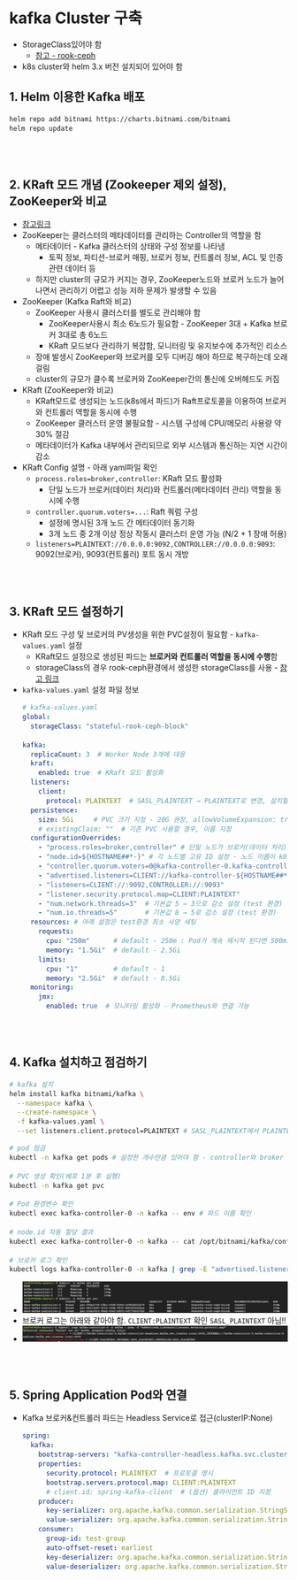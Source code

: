 # kafka Cluster 구축
* StorageClass있어야 함
  * [참고 - rook-ceph](/create-k8s-environment/create-storage-solution/create-rook-ceph-using-helm.md)
* k8s cluster와 helm 3.x 버전 설치되어 있어야 함


## 1. Helm 이용한 Kafka 배포
```sh
helm repo add bitnami https://charts.bitnami.com/bitnami
helm repo update
```

<br><br>

## 2. KRaft 모드 개념 (Zookeeper 제외 설정), ZooKeeper와 비교
* [참고링크](https://adjh54.tistory.com/639)
* ZooKeeper는 클러스터의 메타데이터를 관리하는 Controller의 역할을 함
  * 메타데이터 - Kafka 클러스터의 상태와 구성 정보를 나타냄
    * 토픽 정보, 파티션-브로커 매핑, 브로커 정보, 컨트롤러 정보, ACL 및 인증 관련 데이터 등
  * 하지만 cluster의 규모가 커지는 경우, ZooKeeper노드와 브로커 노드가 늘어나면서 관리하기 어렵고 성능 저하 문제가 발생할 수 있음
* ZooKeeper (Kafka Raft와 비교)
  * ZooKeeper 사용시 클러스터를 별도로 관리해야 함
    * ZooKeeper사용시 최소 6노드가 필요함 - ZooKeeper 3대 + Kafka 브로커 3대로 총 6노드
    * KRaft 모드보다 관리하기 복잡함, 모니터링 및 유지보수에 추가적인 리소스
  * 장애 발생시 ZooKeeper와 브로커를 모두 디버깅 해야 하므로 복구하는데 오래 걸림
  * cluster의 규모가 클수록 브로커와 ZooKeeper간의 통신에 오버헤드도 커짐
* KRaft (ZooKeeper와 비교)
  * KRaft모드로 생성되는 노드(k8s에서 파드)가 Raft프로토콜을 이용하여 브로커와 컨트롤러 역할을 동시에 수행
  * ZooKeeper 클러스터 운영 불필요함 - 시스템 구성에 CPU/메모리 사용량 약 30% 절감
  * 메타데이터가 Kafka 내부에서 관리되므로 외부 시스템과 통신하는 지연 시간이 감소
* KRaft Config 설명 - 아래 yaml파일 확인
  * `process.roles=broker,controller`: KRaft 모드 활성화
    * 단일 노드가 브로커(데이터 처리)와 컨트롤러(메타데이터 관리) 역할을 동시에 수행
  * `controller.quorum.voters=...`: Raft 쿼럼 구성
    * 설정에 명시된 3개 노드 간 메타데이터 동기화
    * 3개 노드 중 2개 이상 정상 작동시 클러스터 운영 가능 (N/2 + 1 장애 허용)
  * `listeners=PLAINTEXT://0.0.0.0:9092,CONTROLLER://0.0.0.0:9093`: 9092(브로커), 9093(컨트롤러) 포트 동시 개방

<br><br>

## 3. KRaft 모드 설정하기
* KRaft 모드 구성 및 브로커의 PV생성을 위한 PVC설정이 필요함 - `kafka-values.yaml` 설정
  * KRaft모드 설정으로 생성된 파드는 **브로커와 컨트롤러 역할을 동시에 수행**함
  * storageClass의 경우 rook-ceph환경에서 생성한 storageClass를 사용 - [참고 링크](/create-k8s-environment/create-storage-solution/create-rook-ceph.md)
* `kafka-values.yaml` 설정 파일 정보
  ```yaml
  # kafka-values.yaml
  global:
    storageClass: "stateful-rook-ceph-block"

  kafka:
    replicaCount: 3  # Worker Node 3개에 대응
    kraft:
      enabled: true  # KRaft 모드 활성화
    listeners:
      client:
        protocol: PLAINTEXT  # SASL_PLAINTEXT → PLAINTEXT로 변경, 설치할때 --set옵션으로 주긴 하지만 그래도 추가하는 것이 좋음
    persistence:
      size: 5Gi     # PVC 크기 지정 - 20G 권장, allowVolumeExpansion: true설정이 storageclass에 있으므로 확장도 가능
      # existingClaim: ""  # 기존 PVC 사용할 경우, 이름 지정
    configurationOverrides:
      - "process.roles=broker,controller" # 단일 노드가 브로커(데이터 처리)와 컨트롤러(메타데이터 관리) 역할을 동시에 수행
      - "node.id=${HOSTNAME##*-}" # 각 노드별 고유 ID 설정 - 노드 이름이 k8s-worker-01~03일 경우 StatefulSet 인덱스(0,1,2) 자동 할당
      - "controller.quorum.voters=0@kafka-controller-0.kafka-controller-headless.kafka.svc.cluster.local:9093,1@kafka-controller-1.kafka-controller-headless.kafka.svc.cluster.local:9093,2@kafka-controller-2.kafka-controller-headless.kafka.svc.cluster.local:9093" # FQDN 직접 명시
      - "advertised.listeners=CLIENT://kafka-controller-${HOSTNAME##*-}.kafka-controller-headless.kafka.svc.cluster.local:9092"
      - "listeners=CLIENT://:9092,CONTROLLER://:9093"
      - "listener.security.protocol.map=CLIENT:PLAINTEXT"
      - "num.network.threads=3"  # 기본값 5 → 3으로 감소 설정 (test 환경)
      - "num.io.threads=5"       # 기본값 8 → 5로 감소 설정 (test 환경)
    resources: # 아래 설정은 test환경 최소 사양 세팅
      requests:
        cpu: "250m"      # default - 250m : Pod가 계속 재시작 된다면 500m으로 늘릴 필요 있음
        memory: "1.5Gi"  # default - 2.5Gi
      limits:
        cpu: "1"         # default - 1
        memory: "2.5Gi"  # default - 8.5Gi
    monitoring:
      jmx:
        enabled: true  # 모니터링 활성화 - Prometheus와 연결 가능
  ```

<br><br>

## 4. Kafka 설치하고 점검하기
```sh
# kafka 설치
helm install kafka bitnami/kafka \
  --namespace kafka \
  --create-namespace \
  -f kafka-values.yaml \
  --set listeners.client.protocol=PLAINTEXT # SASL_PLAINTEXT에서 PLAINTEXT로 바꾸어서 적용
```
```sh
# pod 점검
kubectl -n kafka get pods # 설정한 개수만큼 있어야 함 - controller와 broker 역할을 동시에 수행하는 파드이므로 노드 개수만큼만

# PVC 생성 확인(배포 1분 후 실행)
kubectl -n kafka get pvc

# Pod 환경변수 확인
kubectl exec kafka-controller-0 -n kafka -- env # 파드 이름 확인

# node.id 자동 할당 결과
kubectl exec kafka-controller-0 -n kafka -- cat /opt/bitnami/kafka/config/server.properties | grep node.id # 파드 이름 확인

# 브로커 로그 확인
kubectl logs kafka-controller-0 -n kafka | grep -E "advertised.listeners|listener.security.protocol.map"
```
* ![](2025-04-17-21-00-32.png)
* 브로커 로그는 아래와 같아야 함. `CLIENT:PLAINTEXT` 확인 `SASL_PLAINTEXT` 아님!!
* ![](2025-04-27-02-27-06.png)

<br><br>

## 5. Spring Application Pod와 연결
* Kafka 브로커&컨트롤러 파드는 Headless Service로 접근(clusterIP:None)
  ```yaml
  spring:
    kafka:
      bootstrap-servers: "kafka-controller-headless.kafka.svc.cluster.local:9092"
      properties:
        security.protocol: PLAINTEXT  # 프로토콜 명시
        bootstrap.servers.protocol.map: CLIENT:PLAINTEXT
        # client.id: spring-kafka-client  # (옵션) 클라이언트 ID 지정
      producer:
        key-serializer: org.apache.kafka.common.serialization.StringSerializer
        value-serializer: org.apache.kafka.common.serialization.StringSerializer
      consumer:
        group-id: test-group
        auto-offset-reset: earliest
        key-deserializer: org.apache.kafka.common.serialization.StringDeserializer
        value-deserializer: org.apache.kafka.common.serialization.StringDeserializer
  ```